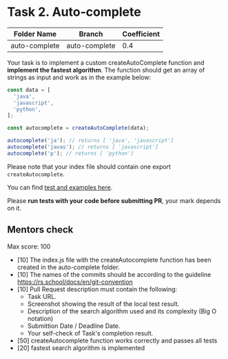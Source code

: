 # Task 2. Auto-complete


| Folder Name   | Branch           | 	Coefficient |
|---------------|------------------|-------------|
| auto-complete | 	auto-complete  |     0.4     |


Your task is to implement a custom createAutoComplete function and **implement the fastest algorithm**. The function should get an array of strings as input and work as in the example below:

```js
const data = [
  'java',
  'javascript',
  'python',
];

const autocomplete = createAutoComplete(data);

autocomplete('ja'); // returns [ 'java', 'javascript']
autocomplete('javas'); // returns [ 'javascript']
autocomplete('p'); // returns [ 'python']
```

Please note that your index file should contain one export ```createAutocomplete```.

You can find [test and examples here](https://github.com/Shastel/autocomplete-tests).

Please **run tests with your code before submitting PR**, your mark depends on it.

## Mentors check

Max score: 100
- [10] The index.js file with the createAutocomplete function has been created in the auto-complete folder.
- [10] The names of the commits should be according to the guideline https://rs.school/docs/en/git-convention
- [10] Pull Request description must contain the following:
  - Task URL.
  - Screenshot showing the result of the local test result.
  - Description of the search algorithm used and its complexity (Big O notation)
  - Submittion Date / Deadline Date.
  - Your self-check of Task's completion result.
- [50] createAutocomplete function works correctly and passes all tests
- [20] fastest search algorithm is implemented